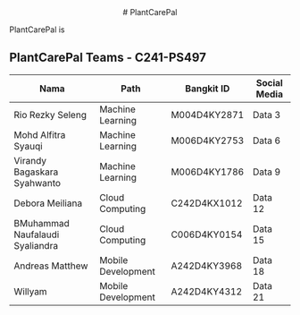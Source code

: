 <div align="center">
# PlantCarePal
</div>

PlantCarePal is


## PlantCarePal Teams - C241-PS497
<div align="center">
  
| Nama | Path | Bangkit ID | Social Media |
|---------|---------|---------|---------|
| Rio Rezky Seleng | Machine Learning  | M004D4KY2871  | Data 3  |
| Mohd Alfitra Syauqi | Machine Learning  | M006D4KY2753  | Data 6  |
| Virandy Bagaskara Syahwanto | Machine Learning  | M006D4KY1786  | Data 9  |
| Debora Meiliana | Cloud Computing | C242D4KX1012 | Data 12 |
| BMuhammad Naufalaudi Syaliandra | Cloud Computing | C006D4KY0154 | Data 15 |
| Andreas Matthew | Mobile Development | A242D4KY3968 | Data 18 |
| Willyam | Mobile Development | A242D4KY4312 | Data 21 |

</div>
